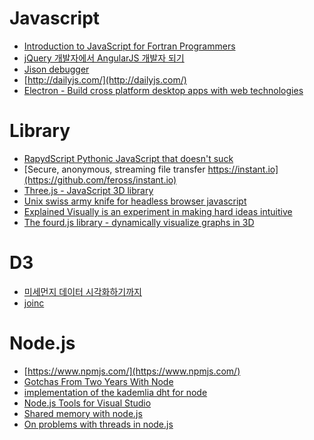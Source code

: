 Javascript
==========
* [Introduction to JavaScript for Fortran Programmers](http://www.see.ed.ac.uk/~jwp/MSO/newMSO/lab/JS/)
* [jQuery 개발자에서 AngularJS 개발자 되기](http://www.slideshare.net/haibane84/xeconphpfest-2014-angularjs?ref=http://feedly.com/i/subscription/feed/http://feeds.feedburner.com/Bloter)
* [Jison debugger](http://nolanlawson.github.io/jison-debugger/)
* [http://dailyjs.com/](http://dailyjs.com/)
* [Electron - Build cross platform desktop apps with web technologies](http://electron.atom.io/)

# Library
* [RapydScript Pythonic JavaScript that doesn't suck](http://www.rapydscript.com/)
* [Secure, anonymous, streaming file transfer https://instant.io](https://github.com/feross/instant.io)
* [Three.js - JavaScript 3D library](http://threejs.org/)
* [Unix swiss army knife for headless browser javascript](https://github.com/sotownsend/BooJS)
* [Explained Visually is an experiment in making hard ideas intuitive](https://github.com/vicapow/explained-visually)
* [The fourd.js library - dynamically visualize graphs in 3D](http://lowrekey.github.io/fourd.js/)

# D3
* [미세먼지 데이터 시각화하기까지](http://www.bloter.net/archives/225455)
* [joinc](http://www.joinc.co.kr/modules/moniwiki/wiki.php/Site/D3)

# Node.js
* [https://www.npmjs.com/](https://www.npmjs.com/)
* [Gotchas From Two Years With Node](https://segment.com/blog/gotchas-from-two-years-of-node/)
* [implementation of the kademlia dht for node](https://github.com/gordonwritescode/kad)
* [Node.js Tools for Visual Studio](https://github.com/Microsoft/nodejstools)
* [Shared memory with node.js](http://blog.varunajayasiri.com/shared-memory-with-nodejs)
* [On problems with threads in node.js](http://www.future-processing.pl/blog/on-problems-with-threads-in-node-js/)